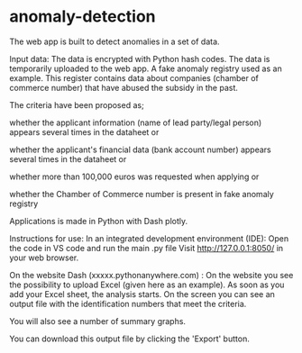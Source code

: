# anomaly-detection

The web app is built to detect anomalies in a set of data. 

Input data: The data is encrypted with Python hash codes. The data is temporarily uploaded to the web app. A fake anomaly registry used as an example. This register contains data about companies (chamber of commerce number) that have abused the subsidy in the past.

The criteria have been proposed as; 

whether the applicant information (name of lead party/legal person) appears several times in the dataheet or

whether the applicant's financial data (bank account number) appears several times in the dataheet or

whether more than 100,000 euros was requested when applying or 

whether the Chamber of Commerce number is present in fake anomaly registry

Applications is made in Python with Dash plotly.

Instructions for use: In an integrated development environment (IDE): Open the code in VS code and run the main .py file Visit http://127.0.0.1:8050/ in your web browser.

On the website Dash (xxxxx.pythonanywhere.com) : On the website you see the possibility to upload Excel (given here as an example). As soon as you add your Excel sheet, the analysis starts. On the screen you can see an output file with the identification numbers that meet the criteria. 

You will also see a number of summary graphs.

You can download this output file by clicking the 'Export' button.
